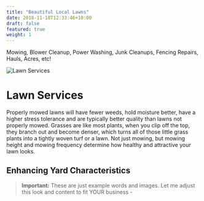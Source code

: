 ```yaml
---
title: "Beautiful Local Lawns"
date: 2018-11-18T12:33:46+10:00
draft: false
featured: true
weight: 1
---
```


Mowing, Blower Cleanup, Power Washing, Junk Cleanups, Fencing Repairs, Hauls, Acres, etc!

![Lawn Services](/images/illustrations/yard.jpg)

# Lawn Services 
 Properly mowed lawns will have fewer weeds, hold moisture better, have a higher stress tolerance and are typically better quality than lawns not properly mowed. Grasses are like most plants, when you clip off the top, they branch out and become denser, which turns all of those little grass plants into a tightly woven turf or a lawn. Not just mowing, but mowing height and mowing frequency determine how healthy and attractive your lawn looks.

## Enhancing Yard Characteristics

> **Important:** These are just example words and images.  Let me adjust this look and content to fit YOUR business -